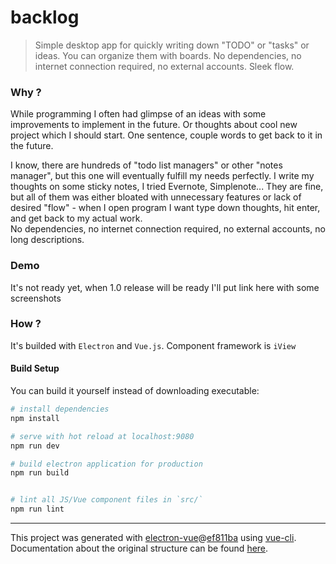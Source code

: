 # backlog

> Simple desktop app for quickly writing down "TODO" or "tasks" or ideas. 
> You can organize them with boards. No dependencies, no internet connection required, 
> no external accounts. Sleek flow.

### Why ?
While programming I often had glimpse of an ideas with some improvements to implement
in the future. Or thoughts about cool new project which I should start. One sentence, couple words to get
back to it in the future. 

I know, there are hundreds of "todo list managers" or other "notes manager",
but this one will eventually fulfill my needs perfectly. 
I write my thoughts on some sticky notes, I tried Evernote, Simplenote... 
They are fine, but all of them was either bloated with unnecessary features or lack of desired "flow" - 
when I open program I want type down thoughts, hit enter, and get back to my actual work.  
No dependencies, no internet connection required, no external accounts, no long descriptions.

### Demo
It's not ready yet, when 1.0 release will be ready I'll put link here with some screenshots 

### How ?
It's builded with `Electron` and `Vue.js`. Component framework is `iView`

#### Build Setup
You can build it yourself instead of downloading executable:

``` bash
# install dependencies
npm install

# serve with hot reload at localhost:9080
npm run dev

# build electron application for production
npm run build


# lint all JS/Vue component files in `src/`
npm run lint

```

---

This project was generated with [electron-vue](https://github.com/SimulatedGREG/electron-vue)@[ef811ba](https://github.com/SimulatedGREG/electron-vue/tree/ef811ba974d696ee965da747315f20a034ebc590) using [vue-cli](https://github.com/vuejs/vue-cli). Documentation about the original structure can be found [here](https://simulatedgreg.gitbooks.io/electron-vue/content/index.html).
